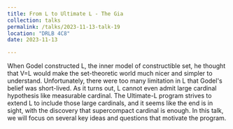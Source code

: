 ```yaml
---
title: From L to Ultimate L - The Gia
collection: talks
permalink: /talks/2023-11-13-talk-19
location: "DRLB 4C8"
date: 2023-11-13

---
```


When Godel constructed L, the inner model of constructible set, he thought that V=L would make the set-theoretic world much nicer and simpler to understand. Unfortunately, there were too many limitation in L that Godel's belief was short-lived. As it turns out, L cannot even admit large cardinal hypothesis like measurable cardinal. The Ultimate-L program strives to extend L to include those large cardinals, and it seems like the end is in sight, with the discovery that supercompact cardinal is enough. In this talk, we will focus on several key ideas and questions that motivate the program.


